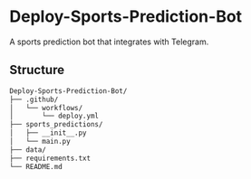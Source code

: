 # Deploy-Sports-Prediction-Bot

A sports prediction bot that integrates with Telegram.

## Structure
```bash
Deploy-Sports-Prediction-Bot/
├── .github/
│   └── workflows/
│       └── deploy.yml
├── sports_predictions/
│   ├── __init__.py
│   └── main.py
├── data/
├── requirements.txt
└── README.md
